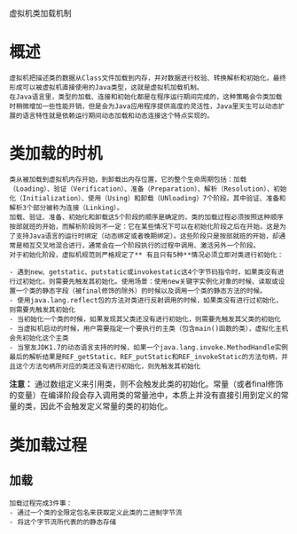 虚拟机类加载机制

# 概述
	虚拟机把描述类的数据从Class文件加载到内存，并对数据进行校验、转换解析和初始化，最终形成可以被虚拟机直接使用的Java类型，这就是虚拟机加载机制。
	在Java语言里，类型的加载、连接和初始化都是在程序运行期间完成的，这种策略会令类加载时稍微增加一些性能开销，但是会为Java应用程序提供高度的灵活性，Java里天生可以动态扩展的语言特性就是依赖运行期间动态加载和动态连接这个特点实现的。
# 类加载的时机
	类从被加载到虚拟机内存开始，到卸载出内存位置，它的整个生命周期包括：加载（Loading）、验证（Verification）、准备（Preparation）、解析（Resolution）、初始化（Initialization）、使用（Using）和卸载（UNloading）7个阶段。其中验证、准备和解析3个部分被称为连接（Linking）。
	加载、验证、准备、初始化和卸载这5个阶段的顺序是确定的，类的加载过程必须按照这种顺序按部就班的开始，而解析阶段则不一定：它在某些情况下可以在初始化阶段之后在开始，这是为了支持Java语言的运行时绑定（动态绑定或者晚期绑定）。这些阶段只是按部就班的开始，却通常是相互交叉地混合进行，通常会在一个阶段执行的过程中调用、激活另外一个阶段。
	对于初始化阶段，虚拟机规范则严格规定了** 有且只有5种**情况必须立即对类进行初始化：

	- 遇到new、getstatic、putstatic或invokestatic这4个字节码指令时，如果类没有进行过初始化，则需要先触发其初始化。使用场景：使用new关键字实例化对象的时候、读取或设置一个类的静态字段（被final修饰的除外）的时候以及调用一个类的静态方法的时候。
	- 使用java.lang.reflect包的方法对类进行反射调用的时候，如果类没有进行过初始化，则需要先触发其初始化
	- 当初始化一个类的时候，如果发现其父类还没有进行初始化，则需要先触发其父类的初始化
	- 当虚拟机启动的时候，用户需要指定一个要执行的主类（包含main()函数的类），虚拟化主机会先初始化这个主类
	- 当室友JDK1.7的动态语言支持的时候，如果一个java.lang.invoke.MethodHandle实例最后的解析结果是REF_getStatic、REF_putStatic和REF_invokeStatic的方法句柄，并且这个方法句柄所对应的类还没有进行初始化，则先触发其初始化

**注意：** 通过数组定义来引用类，则不会触发此类的初始化。常量（或者final修饰的变量）在编译阶段会存入调用类的常量池中，本质上并没有直接引用到定义的常量的类，因此不会触发定义常量的类的初始化。
# 类加载过程
## 加载
	加载过程完成3件事：
	- 通过一个类的全限定包名来获取定义此类的二进制字节流
	- 将这个字节流所代表的的静态存储	